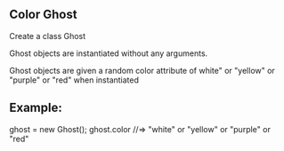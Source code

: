 ## Color Ghost
Create a class Ghost

Ghost objects are instantiated without any arguments.

Ghost objects are given a random color attribute of white" or "yellow" or "purple" or "red" when instantiated

## Example:

ghost = new Ghost();
ghost.color //=> "white" or "yellow" or "purple" or "red"
